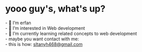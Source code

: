 <h1>yooo guy's, what's up?</h1>
- 👋 I’m erfan
<br/>
- 👀 I’m interested in Web development
<br/>
- 🌱 I’m currently learning related concepts to web development 
<br/>
- maybe you want contact with me:
<br/>
- this is how: <u>sltanyh468@gmail.com</u>
